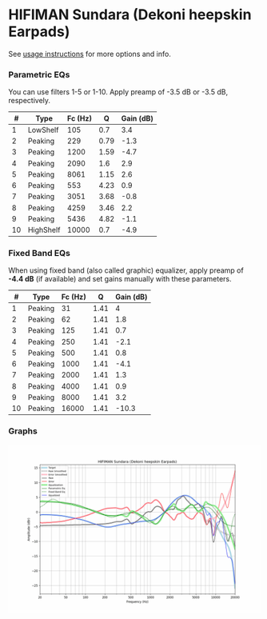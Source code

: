 # HIFIMAN Sundara (Dekoni heepskin Earpads)
See [usage instructions](https://github.com/jaakkopasanen/AutoEq#usage) for more options and info.

### Parametric EQs
You can use filters 1-5 or 1-10. Apply preamp of -3.5 dB or -3.5 dB, respectively.

|   # | Type      |   Fc (Hz) |    Q |   Gain (dB) |
|-----|-----------|-----------|------|-------------|
|   1 | LowShelf  |       105 | 0.7  |         3.4 |
|   2 | Peaking   |       229 | 0.79 |        -1.3 |
|   3 | Peaking   |      1200 | 1.59 |        -4.7 |
|   4 | Peaking   |      2090 | 1.6  |         2.9 |
|   5 | Peaking   |      8061 | 1.15 |         2.6 |
|   6 | Peaking   |       553 | 4.23 |         0.9 |
|   7 | Peaking   |      3051 | 3.68 |        -0.8 |
|   8 | Peaking   |      4259 | 3.46 |         2.2 |
|   9 | Peaking   |      5436 | 4.82 |        -1.1 |
|  10 | HighShelf |     10000 | 0.7  |        -4.9 |

### Fixed Band EQs
When using fixed band (also called graphic) equalizer, apply preamp of **-4.4 dB** (if available) and set gains manually with these parameters.

|   # | Type    |   Fc (Hz) |    Q |   Gain (dB) |
|-----|---------|-----------|------|-------------|
|   1 | Peaking |        31 | 1.41 |         4   |
|   2 | Peaking |        62 | 1.41 |         1.8 |
|   3 | Peaking |       125 | 1.41 |         0.7 |
|   4 | Peaking |       250 | 1.41 |        -2.1 |
|   5 | Peaking |       500 | 1.41 |         0.8 |
|   6 | Peaking |      1000 | 1.41 |        -4.1 |
|   7 | Peaking |      2000 | 1.41 |         1.3 |
|   8 | Peaking |      4000 | 1.41 |         0.9 |
|   9 | Peaking |      8000 | 1.41 |         3.2 |
|  10 | Peaking |     16000 | 1.41 |       -10.3 |

### Graphs
![](./HIFIMAN%20Sundara%20(Dekoni%20heepskin%20Earpads).png)
